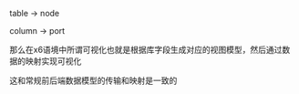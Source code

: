 table -> node
    
column -> port
    
那么在x6语境中所谓可视化也就是根据库字段生成对应的视图模型，然后通过数据的映射实现可视化

这和常规前后端数据模型的传输和映射是一致的